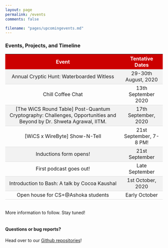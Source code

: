 ```yaml
---
layout: page
permalink: /events
comments: false

filename: "pages/upcomingevents.md"
---
```

<div class="row justify-content-between">
<div class="col-md-8 pr-5">
<style type="text/css">
	table{
		text-align: center;
	}
	th {
  background-color: #cc0000;
  color: white;
	}
	tr:nth-child(even) {background-color: #f2f2f2;}
	tr:hover {background-color: #f5f5f5;}
	th, td {
  border-bottom: 1px solid #ddd;
}

</style>
<h3>Events, Projects, and Timeline</h3>

<table>
	<tr>
		<th>Event</th>
		<th>Tentative Dates</th>	
	</tr>
	<tr>
    	<td>Annual Cryptic Hunt: Waterboarded Witless</td>
    	<td>29-30th August, 2020</td>
  	</tr>
    <tr>
      <td>Chill Coffee Chat</td>
      <td>13th September 2020</td>
    </tr>
        <tr>
      <td>
        [The WiCS Round Table] Post-Quantum Cryptography: Challenges, Opportunities and Beyond by Dr. Shweta Agrawal, IITM.
      </td>
      <td>17th September, 2020</td>
    </tr>
  	<tr>
  		<td>[WiCS x WireByte] Show-N-Tell</td>
  		<td>21st September, 7-8 PM!</td>
  	</tr>
    <tr>
      <td>Inductions form opens!</td>
      <td>21st September</td>
    </tr>
    <tr>
      <td>First podcast goes out!</td>
      <td>Late September</td>
    </tr>
    <tr>
      <td>Introduction to Bash: A talk by Cocoa Kaushal</td>
      <td>1st October, 2020</td>
    </tr><tr>
      <td>Open house for CS+@Ashoka students</td>
      <td>Early October</td>
    </tr>
</table>
<br>
More information to follow. Stay tuned!
<br><br>
<h4>Questions or bug reports?</h4>

<p>Head over to our <a href="https://github.com/wics-ashoka">Github repositories</a>!</p>

</div>

<div class="col-md-4">

<!-- <div class="sticky-top sticky-top-80">
<h5>Buy me a coffee</h5>

<p>Check out our other work on our <a target="_blank" href="https://github.com/wics-ashoka">Github Organisation <i class="fab fa-github"></i></a>.</p>

</div> -->
</div>
</div>
